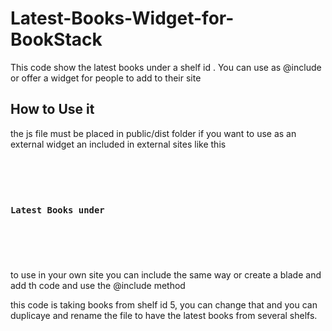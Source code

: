 # Latest-Books-Widget-for-BookStack
This code show the latest books under a shelf id . You can use as @include or offer a widget for people to add to their site

## How to Use it

the js file must be placed in public/dist folder if you want to use as an external widget an included in external sites like this 


<pre><code><script type="text/javascript" src="https://yousite.com/dist/widgets/five.js"></script>
<div>
   <h3>Latest Books under </h3><h4 id="shelf-name"></h4>
    <div id="bookshelf-container">    <!-- Books will be loaded here -->
    </div></div></code></pre>


to use in your own site you can include the same way or create a blade and add th code and use the @include method 

this code is taking books from shelf id 5, you can change that and you can duplicaye and rename the file to have the latest books from several shelfs. 
